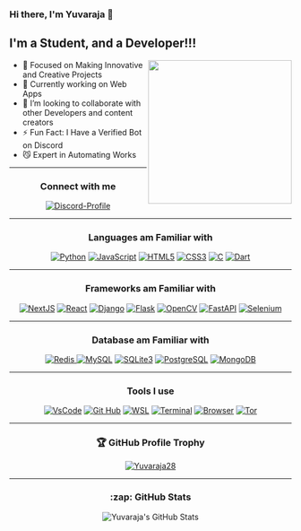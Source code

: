 ### Hi there, I'm Yuvaraja 👋
## I'm a Student, and a Developer!!!

<div align="right">
  <a href="Yuvaraja" target="_blank">
    <img
      width="256"
      align="right"
      src="https://api.daily.dev/devcards/ea1bf798e9124c24bfe87cf941c5decb.png?r=mlv"
    />
  </a>
</div>

- 🔭 Focused on Making Innovative and Creative Projects
- 🌱 Currently working on Web Apps
- 👯 I’m looking to collaborate with other Developers and content creators
- ⚡ Fun Fact: I Have a Verified Bot on Discord
- 😼 Expert in Automating Works

<hr>
<div>
  <h3 align="center">Connect with me<br></h3>
  <p align="center">
  <a href="https://discord.com/users/759050921413312532"><img alt="Discord-Profile" src="https://discord.c99.nl/widget/theme-4/759050921413312532.png"></a>
</p>
</div>
<hr>
<div>
  <h3 align="center">Languages am Familiar with<br></h3>
  <p align="center">
  <a href="https://python.org"><img alt="Python" src="https://img.shields.io/badge/python-3670A0?style=for-the-badge&logo=python&logoColor=ffdd54"></a>
  <a href="https://javascript.org" target="_blank"><img alt="JavaScript" src="https://img.shields.io/badge/javascript-%23323330.svg?style=for-the-badge&logo=javascript&logoColor=%23F7DF1E"></a>
  <a href="https://developer.mozilla.org/en-US/docs/Web/HTML"><img alt="HTML5" src="https://img.shields.io/badge/html5-%23E34F26.svg?style=for-the-badge&logo=html5&logoColor=white"></a>
  <a href="https://developer.mozilla.org/en-US/docs/Web/CSS" target="_blank"><img alt="CSS3" src="https://img.shields.io/badge/css3-%231572B6.svg?style=for-the-badge&logo=css3&logoColor=white"></a>
  <a href="https://en.wikipedia.org/wiki/C_(programming_language)"><img alt="C" src="https://img.shields.io/badge/c-%2300599C.svg?style=for-the-badge&logo=c&logoColor=white"></a>
  <a href="https://dart.dev"><img alt="Dart" src="https://img.shields.io/badge/dart-%230175C2.svg?style=for-the-badge&logo=dart&logoColor=white"></a>
</p>
</div>
<hr>
<div>
  <h3 align="center">Frameworks am Familiar with<br></h3>
  <p align="center">
    <a href="https://nextjs.org/" target="_blank"><img alt="NextJS" src="https://img.shields.io/badge/Next.js-black?style=for-the-badge&logo=next.js&logoColor=white"></a>
    <a href="https://react.dev/" target="_blank"><img alt="React" src="https://img.shields.io/badge/react-white?style=for-the-badge&logo=react&logoColor=blue"></a>
    <a href="https://djangoproject.org" target="_blank"><img alt="Django" src="https://img.shields.io/badge/django-%23092E20.svg?style=for-the-badge&logo=django&logoColor=white"></a>
    <a href="https://flask.palletsprojects.org" target="_blank"><img alt="Flask" src="https://img.shields.io/badge/flask-%23000.svg?style=for-the-badge&logo=flask&logoColor=white"></a>
    <a href="https://opencv.org" target="_blank"><img alt="OpenCV" src="https://img.shields.io/badge/opencv-%23white.svg?style=for-the-badge&logo=opencv&logoColor=white"></a>
    <a href="https://fastapi.tiangolo.com" target="_blank"><img alt="FastAPI" src="https://img.shields.io/badge/FastAPI-005571?style=for-the-badge&logo=fastapi"></a>
    <a href="https://www.selenium.dev/" target="_blank"><img alt="Selenium" src="https://img.shields.io/badge/-selenium-%43B02A?style=for-the-badge&logo=selenium&logoColor=white"></a>
</p>
</div>
<hr>
<div>
  <h3 align="center">Database am Familiar with</h3>
  <p align="center">
    <a href="https://redis.io" target="_blank"><img alt="Redis" src="https://img.shields.io/badge/redis-%23DD0031.svg?style=for-the-badge&logo=redis&logoColor=white"> 
    <a href="https://mysql.org" target="_blank"><img alt="MySQL" src="https://img.shields.io/badge/mysql-%2300f.svg?style=for-the-badge&logo=mysql&logoColor=white"></a>
    <a href="https://sqlite.org" target="_blank"><img alt="SQLite3" src="https://img.shields.io/badge/sqlite-%2307405e.svg?style=for-the-badge&logo=sqlite&logoColor=white"></a>
    <a href="https://postgresql.org" target="_blank"><img alt="PostgreSQL" src="https://img.shields.io/badge/postgresql-%23316192.svg?style=for-the-badge&logo=postgresql&logoColor=white"></a>
    <a href="https://mongodb.com" target="_blank"><img alt="MongoDB" src="https://img.shields.io/badge/MongoDB-%234ea94b.svg?style=for-the-badge&logo=mongodb&logoColor=white"></a>
</a>
  </p>
</div>
<hr>
<div>
  <h3 align="center">Tools I use</h3>
  <p align="center">
    <a href="https://code.visualstudio.com/" target="_blank"><img alt="VsCode" src="https://img.shields.io/badge/VS%20Code-0078d7.svg?style=for-the-badge&logo=visual-studio-code&logoColor=white"></a>
    <a href="https://github.com/" target="_blank"><img alt="Git Hub" src="https://img.shields.io/badge/github-%23121011.svg?style=for-the-badge&logo=github&logoColor=white"></a>
    <a href="https://docs.microsoft.com/en-us/windows/wsl/" target="_blank"><img alt="WSL" src="https://img.shields.io/badge/WSL-000000?style=for-the-badge&logo=windows"></a>
    <a href="https://www.microsoft.com/en-us/p/windows-terminal/9n0dx20hk701" target="_blank"><img alt="Terminal" src="https://img.shields.io/badge/Terminal-000000?style=for-the-badge&logo=windowsterminal"></a>
    <a href="https://brave.com/" target="_blank"><img alt="Browser" src="https://img.shields.io/badge/Brave-FB542B?style=for-the-badge&logo=Brave&logoColor=white"></a>
    <a href="https://www.torproject.org/" target="_blank"><img alt="Tor" src="https://img.shields.io/badge/Tor-7D4698?style=for-the-badge&logo=Tor-Browser&logoColor=white"></a>
  </p>
</div>
<hr>
<div>
  <h3 align="center">🏆 GitHub Profile Trophy</h3>
  <p align="center">
    <a href="https://github.com/ryo-ma/github-profile-trophy"><img src="https://github-profile-trophy.vercel.app/?username=Yuvaraja28&theme=discord&row=2&column=3" alt="Yuvaraja28" /></a>
  </p>
</div>
<hr>

<h3 align="center">:zap: GitHub Stats</h3>
<p align="center">
  <img align="centre" alt="Yuvaraja's GitHub Stats" src="https://github-readme-stats.vercel.app/api?username=yuvaraja28&show_icons=true&hide_border=true&theme=react&count_private=true" />
</pr>
  
